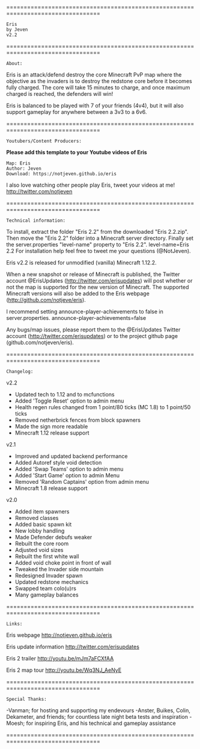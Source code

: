 =================================================================================

	Eris
	by Jeven
	v2.2

=================================================================================

	About:

Eris is an attack/defend destroy the core Minecraft PvP map where the objective as 
the invaders is to destroy the redstone core before it becomes fully charged. The 
core will take 15 minutes to charge, and once maximum charged is reached, the 
defenders will win!

Eris is balanced to be played with 7 of your friends (4v4), but it will also 
support gameplay for anywhere between a 3v3 to a 6v6.

=================================================================================

	Youtubers/Content Producers:

**Please add this template to your Youtube videos of Eris**
	
	Map: Eris
	Author: Jeven
	Download: https://notjeven.github.io/eris

I also love watching other people play Eris, tweet your videos at me!
	http://twitter.com/notjeven

=================================================================================

	Technical information:
To install, extract the folder "Eris 2.2" from the downloaded "Eris 2.2.zip".
Then move the "Eris 2.2" folder into a Minecraft server directory.
Finally set the server.properties "level-name" property to "Eris 2.2".
	level-name=Eris 2.2
For installation help feel free to tweet me your questions (@NotJeven).
	
Eris v2.2 is released for unmodified (vanilla) Minecraft 1.12.2.

When a new snapshot or release of Minecraft is published, the Twitter account 
@ErisUpdates (http://twitter.com/erisupdates) will post whether or not the map
is supported for the new version of Minecraft. The supported Minecraft versions 
will also be added to the Eris webpage (http://github.com/notjeve/eris).

I recommend setting announce-player-achievements to false in server.properties.
	announce-player-achievements=false

Any bugs/map issues, please report them to the @ErisUpdates Twitter account
(http://twitter.com/erisupdates) or to the project github page 
(github.com/notjeven/eris).

=================================================================================

	Changelog:
v2.2
- Updated tech to 1.12 and to mcfunctions
- Added 'Toggle Reset' option to admin menu
- Health regen rules changed from 1 point/80 ticks (MC 1.8) to 1 point/50 ticks
- Removed netherbrick fences from block spawners
- Made the sign more readable
- Minecraft 1.12 release support

v2.1
- Improved and updated backend performance
- Added Autoref style void detection
- Added 'Swap Teams' option to admin menu
- Added 'Start Game' option to admin Menu
- Removed 'Random Captains' option from admin menu
- Minecraft 1.8 release support

v2.0
- Added item spawners
- Removed classes
- Added basic spawn kit
- New lobby handling
- Made Defender debufs weaker
- Rebuilt the core room
- Adjusted void sizes
- Rebuilt the first white wall
- Added void choke point in front of wall
- Tweaked the Invader side mountain
- Redesigned Invader spawn
- Updated redstone mechanics
- Swapped team colo(u)rs
- Many gameplay balances

=================================================================================

	Links:

Eris webpage
	http://notjeven.github.io/eris

Eris update information
	http://twitter.com/erisupdates

Eris 2 trailer
	http://youtu.be/mJm7aFCXfAA

Eris 2 map tour
	http://youtu.be/Wq3NJ_AeNyE

=================================================================================

	Special Thanks:

-Vanman; for hosting and supporting my endevours
-Anster, Buikes, Colin, Dekameter, and friends; 
for countless late night beta tests and inspiration
-Moesh; for inspiring Eris, and his technical and gameplay assistance

=================================================================================